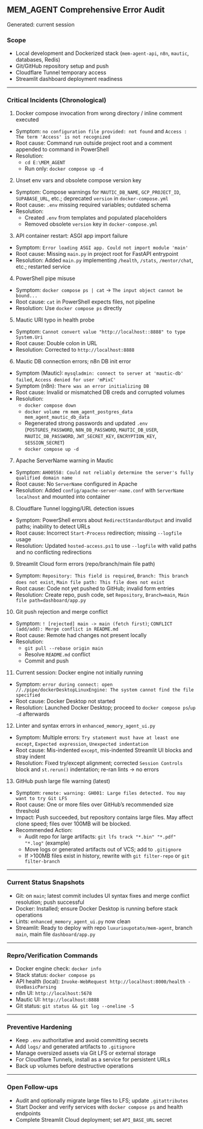 ## MEM_AGENT Comprehensive Error Audit

Generated: current session

### Scope
- Local development and Dockerized stack (`mem-agent-api`, `n8n`, `mautic`, databases, Redis)
- Git/GitHub repository setup and push
- Cloudflare Tunnel temporary access
- Streamlit dashboard deployment readiness

---

### Critical Incidents (Chronological)

1) Docker compose invocation from wrong directory / inline comment executed
- Symptom: `no configuration file provided: not found` and `Access : The term 'Access' is not recognized`
- Root cause: Command run outside project root and a comment appended to command in PowerShell
- Resolution:
  - `cd E:\MEM_AGENT`
  - Run only: `docker compose up -d`

2) Unset env vars and obsolete compose version key
- Symptom: Compose warnings for `MAUTIC_DB_NAME`, `GCP_PROJECT_ID`, `SUPABASE_URL`, etc.; deprecated `version` in `docker-compose.yml`
- Root cause: `.env` missing required variables; outdated schema
- Resolution:
  - Created `.env` from templates and populated placeholders
  - Removed obsolete `version` key in `docker-compose.yml`

3) API container restart: ASGI app import failure
- Symptom: `Error loading ASGI app. Could not import module 'main'`
- Root cause: Missing `main.py` in project root for FastAPI entrypoint
- Resolution: Added `main.py` implementing `/health`, `/stats`, `/mentor/chat`, etc.; restarted service

4) PowerShell pipe misuse
- Symptom: `docker compose ps | cat` → `The input object cannot be bound...`
- Root cause: `cat` in PowerShell expects files, not pipeline
- Resolution: Use `docker compose ps` directly

5) Mautic URI typo in health probe
- Symptom: `Cannot convert value "http://localhost::8888" to type System.Uri`
- Root cause: Double colon in URL
- Resolution: Corrected to `http://localhost:8888`

6) Mautic DB connection errors; n8n DB init error
- Symptom (Mautic): `mysqladmin: connect to server at 'mautic-db' failed`, `Access denied for user 'mPixC'`
- Symptom (n8n): `There was an error initializing DB`
- Root cause: Invalid or mismatched DB creds and corrupted volumes
- Resolution:
  - `docker compose down`
  - `docker volume rm mem_agent_postgres_data mem_agent_mautic_db_data`
  - Regenerated strong passwords and updated `.env` (`POSTGRES_PASSWORD`, `N8N_DB_PASSWORD`, `MAUTIC_DB_USER`, `MAUTIC_DB_PASSWORD`, `JWT_SECRET_KEY`, `ENCRYPTION_KEY`, `SESSION_SECRET`)
  - `docker compose up -d`

7) Apache ServerName warning in Mautic
- Symptom: `AH00558: Could not reliably determine the server's fully qualified domain name`
- Root cause: No `ServerName` configured in Apache
- Resolution: Added `config/apache-server-name.conf` with `ServerName localhost` and mounted into container

8) Cloudflare Tunnel logging/URL detection issues
- Symptom: PowerShell errors about `RedirectStandardOutput` and invalid paths; inability to detect URLs
- Root cause: Incorrect `Start-Process` redirection; missing `--logfile` usage
- Resolution: Updated `hosted-access.ps1` to use `--logfile` with valid paths and no conflicting redirections

9) Streamlit Cloud form errors (repo/branch/main file path)
- Symptom: `Repository: This field is required`, `Branch: This branch does not exist`, `Main file path: This file does not exist`
- Root cause: Code not yet pushed to GitHub; invalid form entries
- Resolution: Create repo, push code, set `Repository`, `Branch=main`, `Main file path=dashboard/app.py`

10) Git push rejection and merge conflict
- Symptom: `! [rejected] main -> main (fetch first)`; `CONFLICT (add/add): Merge conflict in README.md`
- Root cause: Remote had changes not present locally
- Resolution:
  - `git pull --rebase origin main`
  - Resolve `README.md` conflict
  - Commit and push

11) Current session: Docker engine not initially running
- Symptom: `error during connect: open //./pipe/dockerDesktopLinuxEngine: The system cannot find the file specified`
- Root cause: Docker Desktop not started
- Resolution: Launched Docker Desktop; proceed to `docker compose ps`/`up -d` afterwards

12) Linter and syntax errors in `enhanced_memory_agent_ui.py`
- Symptom: Multiple errors: `Try statement must have at least one except`, `Expected expression`, `Unexpected indentation`
- Root cause: Mis-indented `except`, mis-indented Streamlit UI blocks and stray indent
- Resolution: Fixed try/except alignment; corrected `Session Controls` block and `st.rerun()` indentation; re-ran lints → no errors

13) GitHub push large file warning (latest)
- Symptom: `remote: warning: GH001: Large files detected. You may want to try Git LFS`
- Root cause: One or more files over GitHub’s recommended size threshold
- Impact: Push succeeded, but repository contains large files. May affect clone speed; files over 100MB will be blocked.
- Recommended Action:
  - Audit repo for large artifacts: `git lfs track "*.bin" "*.pdf" "*.log"` (example)
  - Move logs or generated artifacts out of VCS; add to `.gitignore`
  - If >100MB files exist in history, rewrite with `git filter-repo` or `git filter-branch`

---

### Current Status Snapshots
- Git: on `main`; latest commit includes UI syntax fixes and merge conflict resolution; push successful
- Docker: Installed; ensure Docker Desktop is running before stack operations
- Lints: `enhanced_memory_agent_ui.py` now clean
- Streamlit: Ready to deploy with repo `luxurioupotato/mem-agent`, branch `main`, main file `dashboard/app.py`

---

### Repro/Verification Commands
- Docker engine check: `docker info`
- Stack status: `docker compose ps`
- API health (local): `Invoke-WebRequest http://localhost:8000/health -UseBasicParsing`
- n8n UI: `http://localhost:5678`
- Mautic UI: `http://localhost:8888`
- Git status: `git status && git log --oneline -5`

---

### Preventive Hardening
- Keep `.env` authoritative and avoid committing secrets
- Add `logs/` and generated artifacts to `.gitignore`
- Manage oversized assets via Git LFS or external storage
- For Cloudflare Tunnels, install as a service for persistent URLs
- Back up volumes before destructive operations

---

### Open Follow-ups
- Audit and optionally migrate large files to LFS; update `.gitattributes`
- Start Docker and verify services with `docker compose ps` and health endpoints
- Complete Streamlit Cloud deployment; set `API_BASE_URL` secret


